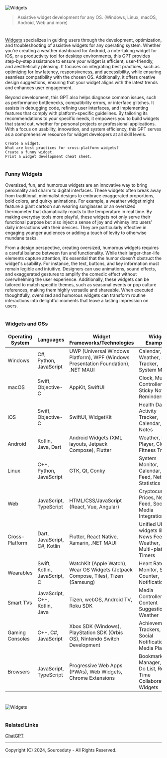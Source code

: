 ![Widgets](https://github.com/user-attachments/assets/79ada149-2cb2-483a-922c-e35a5960e87c)

> Assistive widget development for any OS. (Windows, Linux, macOS, Android, Web and more)
#

[Widgets](https://chatgpt.com/g/g-6745a4a9f5988191ba97363d17c4cd8d-widgets) specializes in guiding users through the development, optimization, and troubleshooting of assistive widgets for any operating system. Whether you’re creating a weather dashboard for Android, a note-taking widget for iOS, or a productivity tool for desktop environments, this GPT provides step-by-step assistance to ensure your widget is efficient, user-friendly, and aesthetically pleasing. It focuses on integrating best practices, such as optimizing for low latency, responsiveness, and accessibility, while ensuring seamless compatibility with the chosen OS. Additionally, it offers creative design suggestions, ensuring that your widget aligns with the latest trends and enhances user engagement.

Beyond development, this GPT also helps diagnose common issues, such as performance bottlenecks, compatibility errors, or interface glitches. It assists in debugging code, refining user interfaces, and implementing features that comply with platform-specific guidelines. By tailoring its recommendations to your specific needs, it empowers you to build widgets that stand out, whether for personal projects or professional applications. With a focus on usability, innovation, and system efficiency, this GPT serves as a comprehensive resource for widget developers at all skill levels.

```
Create a widget.
What are best practices for cross-platform widgets?
Create a funny widget.
Print a widget development cheat sheet.
```

#
### Funny Widgets

Oversized, fun, and humorous widgets are an innovative way to bring personality and charm to digital interfaces. These widgets often break away from traditional, minimalist designs to embrace exaggerated proportions, bold colors, and quirky animations. For example, a weather widget might feature a giant cartoon sun wearing sunglasses or an oversized thermometer that dramatically reacts to the temperature in real time. By making everyday tools more playful, these widgets not only serve their functional purpose but also inject a sense of joy and whimsy into users’ daily interactions with their devices. They are particularly effective in engaging younger audiences or adding a touch of levity to otherwise mundane tasks.

From a design perspective, creating oversized, humorous widgets requires a careful balance between fun and functionality. While their larger-than-life elements capture attention, it’s essential that the humor doesn't obstruct the widget's usability. For instance, the text, buttons, and key information must remain legible and intuitive. Designers can use animations, sound effects, and exaggerated gestures to amplify the comedic effect without overwhelming the user experience. Additionally, these widgets can be tailored to match specific themes, such as seasonal events or pop culture references, making them highly versatile and shareable. When executed thoughtfully, oversized and humorous widgets can transform routine interactions into delightful moments that leave a lasting impression on users.

#
### Widgets and OSs

| Operating System      | Languages                       | Widget Frameworks/Technologies                                                                  | Widget Examples                                                                   |
|-----------------------|----------------------------------|------------------------------------------------------------------------------------------------|----------------------------------------------------------------------------------|
| Windows               | C#, Python, JavaScript          | UWP (Universal Windows Platform), WPF (Windows Presentation Foundation), .NET MAUI             | Calendar, Weather, Stock Tracker, System Monitor                                |
| macOS                 | Swift, Objective-C              | AppKit, SwiftUI                                                                               | Clock, Music Controller, Sticky Notes, Reminders                                |
| iOS                   | Swift, Objective-C              | SwiftUI, WidgetKit                                                                            | Health Data, Activity Tracker, Calendar, Notes                                  |
| Android               | Kotlin, Java, Dart              | Android Widgets (XML layouts, Jetpack Compose), Flutter                                       | Weather, Media Player, Clock, Fitness Tracker                                   |
| Linux                 | C++, Python, JavaScript         | GTK, Qt, Conky                                                                                | System Monitor, Calendar, RSS Feed, Network Statistics                          |
| Web                   | JavaScript, TypeScript          | HTML/CSS/JavaScript (React, Vue, Angular)                                                     | Cryptocurrency Prices, News Feed, Social Media Integrations                     |
| Cross-Platform        | Dart, JavaScript, C#, Kotlin    | Flutter, React Native, Xamarin, .NET MAUI                                                     | Unified UI widgets like News Feeds, Weather, Multi-platform Timers              |
| Wearables             | Swift, Kotlin, JavaScript, C    | WatchKit (Apple Watch), Wear OS Widgets (Jetpack Compose, Tiles), Tizen (Samsung)             | Heart Rate Monitor, Step Counter, Notifications                                 |
| Smart TVs             | JavaScript, C++, Kotlin, Java   | Tizen, webOS, Android TV, Roku SDK                                                            | Media Controller, Content Suggestions, Weather                                  |
| Gaming Consoles       | C++, C#, JavaScript             | Xbox SDK (Windows), PlayStation SDK (Orbis OS), Nintendo Switch Development                   | Achievement Trackers, Social Notifications, Media Player                        |
| Browsers              | JavaScript, TypeScript          | Progressive Web Apps (PWAs), Web Widgets, Chrome Extensions                                   | Bookmarks Manager, To-Do List, Real-Time Collaboration Widgets                  |

#
![Widgets](https://github.com/user-attachments/assets/f5d1fd09-7581-471f-8eec-1d3df764c0af)

#
### Related Links

[ChatGPT](https://github.com/sourceduty/ChatGPT)

***
Copyright (C) 2024, Sourceduty - All Rights Reserved.
